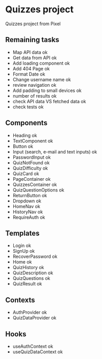 # Quizzes project

Quizzes project from Pixel

## Remaining tasks

- Map API data ok
- Get data from API ok
- Add loading component ok
- Add 404 Page ok
- Format Date ok
- Change username name ok
- review navigation ok
- Add padding to small devices ok
- number of results ok
- check API data VS fetched data ok
- check tests ok

## Components

- Heading ok
- TextComponent ok
- Button ok
- Input (search, e-mail and text inputs) ok
- PasswordInput ok
- QuizNotFound ok
- QuizDifficulty ok
- QuizCard ok
- PageContainer ok
- QuizzesContainer ok
- QuizQuestionOptions ok
- ReturnButton ok
- Dropdown ok
- HomeNav ok
- HistoryNav ok
- RequireAuth ok

## Templates

- Login ok
- SignUp ok
- RecoverPassword ok
- Home ok
- QuizHistory ok
- QuizDescription ok
- QuizQuestions ok
- QuizResult ok

## Contexts

- AuthProvider ok
- QuizDataProvider ok

## Hooks

- useAuthContext ok
- useQuizDataContext ok
